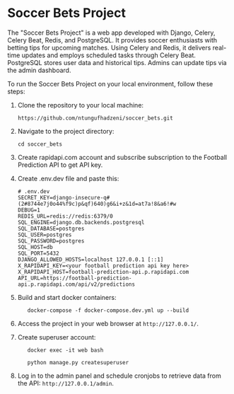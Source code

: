# Soccer Bets Project
The "Soccer Bets Project" is a web app developed with
Django, Celery, Celery Beat, Redis, and PostgreSQL. It
provides soccer enthusiasts with betting tips for
upcoming matches. Using Celery and Redis, it
delivers real-time updates and employs scheduled
tasks through Celery Beat. PostgreSQL stores user
data and historical tips. Admins can update tips via
the admin dashboard.

To run the Soccer Bets Project on your local environment, follow these steps:

1. Clone the repository to your local machine:

    ```
   https://github.com/ntungufhadzeni/soccer_bets.git
   ```
2. Navigate to the project directory:
   ```
   cd soccer_bets
   ```
3. Create rapidapi.com account and subscribe subscription to the Football Prediction API to get API key.
4. Create .env.dev file and paste this:

   ```
   # .env.dev
   SECRET_KEY=django-insecure-q#(2#8744e7j0o44%f9c)p&qf)640)g6&i+z&1d=at7a!8&a6!#w
   DEBUG=1
   REDIS_URL=redis://redis:6379/0
   SQL_ENGINE=django.db.backends.postgresql
   SQL_DATABASE=postgres
   SQL_USER=postgres
   SQL_PASSWORD=postgres
   SQL_HOST=db
   SQL_PORT=5432
   DJANGO_ALLOWED_HOSTS=localhost 127.0.0.1 [::1]
   X_RAPIDAPI_KEY=<your football prediction api key here>
   X_RAPIDAPI_HOST=football-prediction-api.p.rapidapi.com
   API_URL=https://football-prediction-api.p.rapidapi.com/api/v2/predictions
   ```
5. Build and start docker containers:
   ```
      docker-compose -f docker-compose.dev.yml up --build
    ```
6. Access the project in your web browser at `http://127.0.0.1/`.
7. Create superuser account:
   ```
      docker exec -it web bash
      
      python manage.py createsuperuser
    ```
8. Log in to the admin panel and schedule cronjobs to retrieve data from the API: `http://127.0.0.1/admin`.